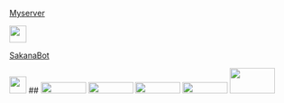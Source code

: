 <!DOCTYPE html>
<html>
  <body>
     <p><a href=https://discord.gg/CMGt4yr8yT>Myserver</a></p>
    <img src="https://media.discordapp.net/attachments/974254487529201675/1003239277125193858/unknown.png" width="30" height="30">
    <p><a href=https://discord.com/api/oauth2/authorize?client_id=929333593099104276&permissions=8&scope=bot%20applications.commands>SakanaBot</a></p>
    <img src="https://media.discordapp.net/attachments/974254487529201675/974702773113323590/189505.png?width=475&height=475" width="30" height="30">
##
    <img src="https://cdn.discordapp.com/attachments/974254487529201675/1003243994370822164/download.png" width="80" height="20">
    <img src="https://cdn.discordapp.com/attachments/974254487529201675/1003243994664419328/python-logo-master-v3-TM.png" width="80" height="20">
    <img src="https://cdn.discordapp.com/attachments/974254487529201675/1003244660711501855/images.png" width="80" height="20">
    <img src="https://cdn.discordapp.com/attachments/974254487529201675/1003244661625856030/download.jpg" width="80" height="20">
    <img src="https://cdn.discordapp.com/attachments/974254487529201675/1003244661168689212/3155c0c0-412d-11ec-8d2d-053636eb5d04.png" width="80" height="45">
  </body>
</html>
